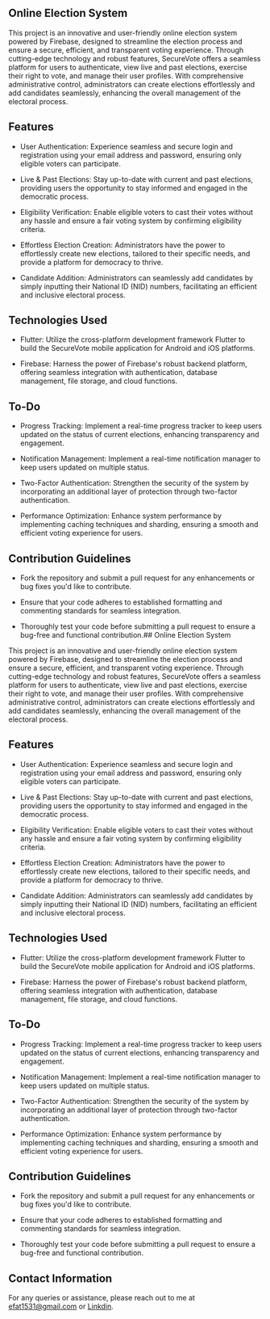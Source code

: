 ## Online Election System

This project is an innovative and user-friendly online election system powered by Firebase, designed to streamline the election process and ensure a secure, efficient, and transparent voting experience. Through cutting-edge technology and robust features, SecureVote offers a seamless platform for users to authenticate, view live and past elections, exercise their right to vote, and manage their user profiles. With comprehensive administrative control, administrators can create elections effortlessly and add candidates seamlessly, enhancing the overall management of the electoral process.
## Features

- User Authentication: Experience seamless and secure login and registration using your email address and password, ensuring only eligible voters can participate.

- Live & Past Elections: Stay up-to-date with current and past elections, providing users the opportunity to stay informed and engaged in the democratic process.

- Eligibility Verification: Enable eligible voters to cast their votes without any hassle and ensure a fair voting system by confirming eligibility criteria.

- Effortless Election Creation: Administrators have the power to effortlessly create new elections, tailored to their specific needs, and provide a platform for democracy to thrive.

- Candidate Addition: Administrators can seamlessly add candidates by simply inputting their National ID (NID) numbers, facilitating an efficient and inclusive electoral process.


## Technologies Used

- Flutter: Utilize the cross-platform development framework Flutter to build the SecureVote mobile application for Android and iOS platforms.

- Firebase: Harness the power of Firebase's robust backend platform, offering seamless integration with authentication, database management, file storage, and cloud functions.
## To-Do

- Progress Tracking: Implement a real-time progress tracker to keep users updated on the status of current elections, enhancing transparency and engagement.

- Notification Management: Implement a real-time notification manager to keep users updated on multiple status.

- Two-Factor Authentication: Strengthen the security of the system by incorporating an additional layer of protection through two-factor authentication.

- Performance Optimization: Enhance system performance by implementing caching techniques and sharding, ensuring a smooth and efficient voting experience for users.
## Contribution Guidelines

- Fork the repository and submit a pull request for any enhancements or bug fixes you'd like to contribute.

- Ensure that your code adheres to established formatting and commenting standards for seamless integration.

- Thoroughly test your code before submitting a pull request to ensure a bug-free and functional contribution.## Online Election System

This project is an innovative and user-friendly online election system powered by Firebase, designed to streamline the election process and ensure a secure, efficient, and transparent voting experience. Through cutting-edge technology and robust features, SecureVote offers a seamless platform for users to authenticate, view live and past elections, exercise their right to vote, and manage their user profiles. With comprehensive administrative control, administrators can create elections effortlessly and add candidates seamlessly, enhancing the overall management of the electoral process.
## Features

- User Authentication: Experience seamless and secure login and registration using your email address and password, ensuring only eligible voters can participate.

- Live & Past Elections: Stay up-to-date with current and past elections, providing users the opportunity to stay informed and engaged in the democratic process.

- Eligibility Verification: Enable eligible voters to cast their votes without any hassle and ensure a fair voting system by confirming eligibility criteria.

- Effortless Election Creation: Administrators have the power to effortlessly create new elections, tailored to their specific needs, and provide a platform for democracy to thrive.

- Candidate Addition: Administrators can seamlessly add candidates by simply inputting their National ID (NID) numbers, facilitating an efficient and inclusive electoral process.


## Technologies Used

- Flutter: Utilize the cross-platform development framework Flutter to build the SecureVote mobile application for Android and iOS platforms.

- Firebase: Harness the power of Firebase's robust backend platform, offering seamless integration with authentication, database management, file storage, and cloud functions.
## To-Do

- Progress Tracking: Implement a real-time progress tracker to keep users updated on the status of current elections, enhancing transparency and engagement.

- Notification Management: Implement a real-time notification manager to keep users updated on multiple status.

- Two-Factor Authentication: Strengthen the security of the system by incorporating an additional layer of protection through two-factor authentication.

- Performance Optimization: Enhance system performance by implementing caching techniques and sharding, ensuring a smooth and efficient voting experience for users.
## Contribution Guidelines

- Fork the repository and submit a pull request for any enhancements or bug fixes you'd like to contribute.

- Ensure that your code adheres to established formatting and commenting standards for seamless integration.

- Thoroughly test your code before submitting a pull request to ensure a bug-free and functional contribution.
## Contact Information

For any queries or assistance, please reach out to me at efat1531@gmail.com or [Linkdin](https://www.linkedin.com/in/sp3cter).
